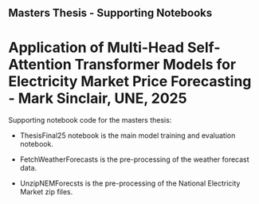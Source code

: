 ## Masters Thesis - Supporting Notebooks

# Application of Multi-Head Self-Attention Transformer Models for Electricity Market Price Forecasting - Mark Sinclair, UNE, 2025

Supporting notebook code for the masters thesis:

* ThesisFinal25 notebook is the main model training and evaluation notebook.

* FetchWeatherForecasts is the pre-processing of the weather forecast data.

* UnzipNEMForecsts is the pre-processing of the National Electricity Market zip files.
